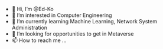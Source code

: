 - 👋 Hi, I’m @Ed-Ko
- 👀 I’m interested in Computer Engineering
- 🌱 I’m currently learning Machine Learning, Network System Administration
- 💞️ I’m looking for opportunities to get in Metaverse
- 📫 How to reach me ...

<!---
Ed-Ko/Ed-Ko is a ✨ special ✨ repository because its `README.md` (this file) appears on your GitHub profile.
You can click the Preview link to take a look at your changes.
--->
